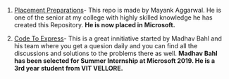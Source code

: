 1. [Placement Preparations](https://github.com/mayankagg9722/Placement-Preparation)- This repo is made by Mayank Aggarwal. He is one of the senior at my college with highly skilled knowledge he has created this Repository. **He is now placed in Microsoft.**

2. [Code To Express](https://github.com/CodeToExpress/dailycodebase)- This is a great innitiative started by Madhav Bahl and his team where you get a quesion daily and you can find all the discussions and solutions to the problems there as well. **Madhav Bahl has been selected for Summer Internship at Microsoft 2019. He is a 3rd year student from VIT VELLORE.**